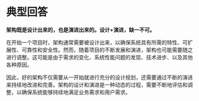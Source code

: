 # 典型回答


**架构既是设计出来的，也是演进出来的。设计+演进，缺一不可。**



在开始一个项目时，架构通常需要被设计出来，以确保系统具有所需的特性、可扩展性、可靠性和安全性。然而，随着项目的不断发展和演进，架构也可能需要随之进行调整。这可能是由于需求的变化、系统性能问题的发现、技术进步、以及其他各种原因。

<font style="color:rgb(55, 65, 81);background-color:rgb(247, 247, 248);"></font>

因此，好的架构不仅需要从一开始就进行充分的设计规划，还需要通过不断的演进来持续地改进和完善。架构的设计和演进是一种动态的过程，需要不断地评估和调整，以确保系统能够持续地满足业务需求和用户需求。

